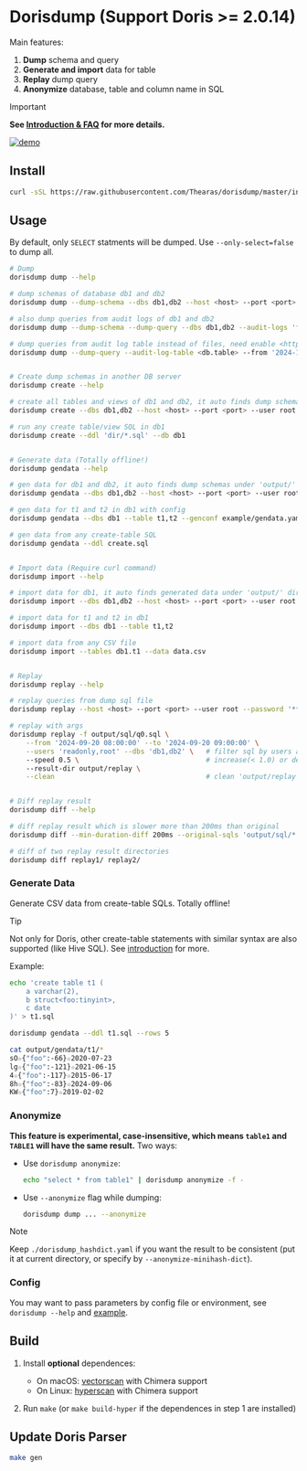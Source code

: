 # Dorisdump (Support Doris >= 2.0.14)

Main features:

1. **Dump** schema and query
2. **Generate and import** data for table
3. **Replay** dump query
4. **Anonymize** database, table and column name in SQL

> [!IMPORTANT]
> **See [Introduction & FAQ](./introduction-zh.md) for more details.**

[![demo](https://asciinema.org/a/706093.svg)](https://asciinema.org/a/706093)

## Install

```sh
curl -sSL https://raw.githubusercontent.com/Thearas/dorisdump/master/install.sh | bash
```

## Usage

By default, only `SELECT` statments will be dumped. Use `--only-select=false` to dump all.

```sh
# Dump
dorisdump dump --help

# dump schemas of database db1 and db2
dorisdump dump --dump-schema --dbs db1,db2 --host <host> --port <port> --user root --password '***' 

# also dump queries from audit logs of db1 and db2
dorisdump dump --dump-schema --dump-query --dbs db1,db2 --audit-logs 'fe.audit.log,fe.audit.log.20240802-1'

# dump queries from audit log table instead of files, need enable <https://doris.apache.org/docs/admin-manual/audit-plugin>
dorisdump dump --dump-query --audit-log-table <db.table> --from '2024-11-14 18:45:25' --to '2024-11-14 18:45:26'


# Create dump schemas in another DB server
dorisdump create --help

# create all tables and views of db1 and db2, it auto finds dump schemas under 'output/' dir
dorisdump create --dbs db1,db2 --host <host> --port <port> --user root --password '***'

# run any create table/view SQL in db1
dorisdump create --ddl 'dir/*.sql' --db db1


# Generate data (Totally offline!)
dorisdump gendata --help

# gen data for db1 and db2, it auto finds dump schemas under 'output/' dir
dorisdump gendata --dbs db1,db2 --host <host> --port <port> --user root --password '***'

# gen data for t1 and t2 in db1 with config
dorisdump gendata --dbs db1 --table t1,t2 --genconf example/gendata.yaml

# gen data from any create-table SQL
dorisdump gendata --ddl create.sql


# Import data (Require curl command)
dorisdump import --help

# import data for db1, it auto finds generated data under 'output/' dir
dorisdump import --dbs db1,db2 --host <host> --port <port> --user root --password '***'

# import data for t1 and t2 in db1
dorisdump import --dbs db1 --table t1,t2

# import data from any CSV file
dorisdump import --tables db1.t1 --data data.csv


# Replay
dorisdump replay --help

# replay queries from dump sql file
dorisdump replay --host <host> --port <port> --user root --password '***' -f output/sql/q0.sql

# replay with args
dorisdump replay -f output/sql/q0.sql \
    --from '2024-09-20 08:00:00' --to '2024-09-20 09:00:00' \
    --users 'readonly,root' --dbs 'db1,db2' \   # filter sql by users and databases
    --speed 0.5 \                               # increase(< 1.0) or decrease(> 1.0) the time between two serial sqls proportionally, default 1
    --result-dir output/replay \
    --clean                                     # clean 'output/replay' dir before replay


# Diff replay result
dorisdump diff --help

# diff replay result which is slower more than 200ms than original
dorisdump diff --min-duration-diff 200ms --original-sqls 'output/sql/*.sql' output/replay

# diff of two replay result directories
dorisdump diff replay1/ replay2/
```

### Generate Data

Generate CSV data from create-table SQLs. Totally offline!

> [!Tip]
> Not only for Doris, other create-table statements with similar syntax are also supported (like Hive SQL). See [introduction](./introduction-zh.md#生成和导入数据) for more.

Example:

```sh
echo 'create table t1 (
    a varchar(2),
    b struct<foo:tinyint>,
    c date
)' > t1.sql

dorisdump gendata --ddl t1.sql --rows 5

cat output/gendata/t1/*
sO☆{"foo":-66}☆2020-07-23
lg☆{"foo":-121}☆2021-06-15
4☆{"foo":-117}☆2015-06-17
8h☆{"foo":-83}☆2024-09-06
KW☆{"foo":7}☆2019-02-02
```

### Anonymize

**This feature is experimental, case-insensitive, which means `table1` and `TABLE1` will have the same result.** Two ways:

- Use `dorisdump anonymize`:

    ```bash
    echo "select * from table1" | dorisdump anonymize -f -
    ```

- Use `--anonymize` flag while dumping:

    ```bash
    dorisdump dump ... --anonymize
    ```

> [!NOTE]
> Keep `./dorisdump_hashdict.yaml` if you want the result to be consistent (put it at current directory, or specify by `--anonymize-minihash-dict`).

### Config

You may want to pass parameters by config file or environment, see `dorisdump --help` and [example](./example/example.dorisdump.yaml).

## Build

1. Install **optional** dependences:

    - On macOS: [vectorscan](https://github.com/VectorCamp/vectorscan) with Chimera support
    - On Linux: [hyperscan](https://intel.github.io/hyperscan) with Chimera support

2. Run `make` (or `make build-hyper` if the dependences in step 1 are installed)

## Update Doris Parser

```sh
make gen
```
